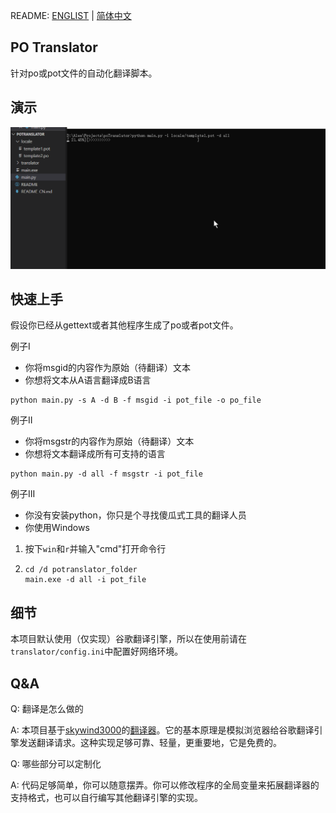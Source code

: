 README: [ENGLIST](https://github.com/alexwoo1900/potranslator/blob/master/README.md) | [简体中文](https://github.com/alexwoo1900/potranslator/blob/master/README_CN.md)

## PO Translator

针对po或pot文件的自动化翻译脚本。

## 演示

![Demo](https://raw.githubusercontent.com/alexwoo1900/potranslator/master/demo.gif)

## 快速上手

假设你已经从gettext或者其他程序生成了po或者pot文件。

例子I

- 你将msgid的内容作为原始（待翻译）文本
- 你想将文本从A语言翻译成B语言

```shell
python main.py -s A -d B -f msgid -i pot_file -o po_file
```

例子II

- 你将msgstr的内容作为原始（待翻译）文本
- 你想将文本翻译成所有可支持的语言

```shell
python main.py -d all -f msgstr -i pot_file
```

例子III

- 你没有安装python，你只是个寻找傻瓜式工具的翻译人员
- 你使用Windows

1. 按下`win`和`r`并输入"cmd"打开命令行
2. 
    ```shell
    cd /d potranslator_folder
    main.exe -d all -i pot_file
    ```

## 细节

本项目默认使用（仅实现）谷歌翻译引擎，所以在使用前请在`translator/config.ini`中配置好网络环境。

## Q&A

Q: 翻译是怎么做的

A: 本项目基于[skywind3000](https://github.com/skywind3000)的[翻译器](https://github.com/skywind3000/translator)。它的基本原理是模拟浏览器给谷歌翻译引擎发送翻译请求。这种实现足够可靠、轻量，更重要地，它是免费的。

Q: 哪些部分可以定制化

A: 代码足够简单，你可以随意摆弄。你可以修改程序的全局变量来拓展翻译器的支持格式，也可以自行编写其他翻译引擎的实现。